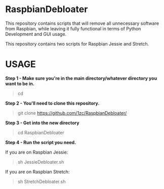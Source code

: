 # RaspbianDebloater
This repository contains scripts that will remove all unnecessary software from Raspbian, while leaving it fully functional in terms of Python Development and GUI usage.

This repository contains two scripts for Raspbian Jessie and Stretch.

# USAGE

**Step 1 - Make sure you're in the main directory/whatever directory you want to be in.**
> cd

**Step 2 - You'll need to clone this repository.**
> git clone https://github.com/1zc/RaspbianDebloater/

**Step 3 - Get into the new directory**
> cd RaspbianDebloater

**Step 4 - Run the script you need.**

If you are on Raspbian Jessie:

> sh JessieDebloater.sh

If you are on Raspbian Stretch:

> sh StretchDebloater.sh
